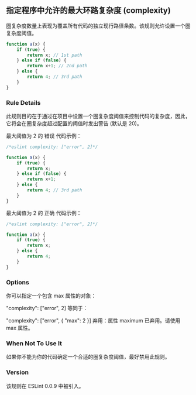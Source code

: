 ## 指定程序中允许的最大环路复杂度 (complexity)

圈复杂度数量上表现为覆盖所有代码的独立现行路径条数。该规则允许设置一个圈复杂度阈值。

```js
function a(x) {
    if (true) {
        return x; // 1st path
    } else if (false) {
        return x+1; // 2nd path
    } else {
        return 4; // 3rd path
    }
}
```

### Rule Details
此规则目的在于通过在项目中设置一个圈复杂度阈值来控制代码的复杂度，因此，它将会在圈复杂度超过配置的阈值时发出警告 (默认是 20)。

最大阈值为 2 的 错误 代码示例：
```js
/*eslint complexity: ["error", 2]*/

function a(x) {
    if (true) {
        return x;
    } else if (false) {
        return x+1;
    } else {
        return 4; // 3rd path
    }
}
```

最大阈值为 2 的 正确 代码示例：
```js
/*eslint complexity: ["error", 2]*/

function a(x) {
    if (true) {
        return x;
    } else {
        return 4;
    }
}
```

### Options
你可以指定一个包含 max 属性的对象：

"complexity": ["error", 2]
等同于：

"complexity": ["error", { "max": 2 }]
弃用：属性 maximum 已弃用。请使用 max 属性。

### When Not To Use It
如果你不能为你的代码确定一个合适的圈复杂度阈值，最好禁用此规则。

### Version
该规则在 ESLint 0.0.9 中被引入。
